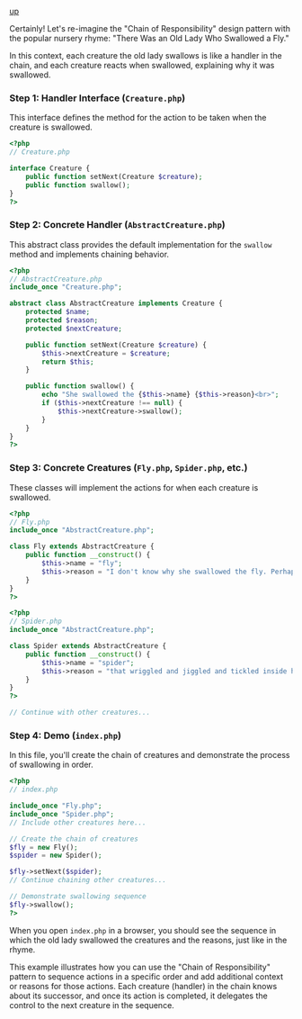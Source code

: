 [up](../README.md)

Certainly! Let's re-imagine the "Chain of Responsibility" design pattern with the popular nursery rhyme: "There Was an Old Lady Who Swallowed a Fly."

In this context, each creature the old lady swallows is like a handler in the chain, and each creature reacts when swallowed, explaining why it was swallowed.

### Step 1: Handler Interface (`Creature.php`)

This interface defines the method for the action to be taken when the creature is swallowed.

```php
<?php
// Creature.php

interface Creature {
    public function setNext(Creature $creature);
    public function swallow();
}
?>
```

### Step 2: Concrete Handler (`AbstractCreature.php`)

This abstract class provides the default implementation for the `swallow` method and implements chaining behavior.

```php
<?php
// AbstractCreature.php
include_once "Creature.php";

abstract class AbstractCreature implements Creature {
    protected $name;
    protected $reason;
    protected $nextCreature;

    public function setNext(Creature $creature) {
        $this->nextCreature = $creature;
        return $this;
    }

    public function swallow() {
        echo "She swallowed the {$this->name} {$this->reason}<br>";
        if ($this->nextCreature !== null) {
            $this->nextCreature->swallow();
        }
    }
}
?>
```

### Step 3: Concrete Creatures (`Fly.php`, `Spider.php`, etc.)

These classes will implement the actions for when each creature is swallowed.

```php
<?php
// Fly.php
include_once "AbstractCreature.php";

class Fly extends AbstractCreature {
    public function __construct() {
        $this->name = "fly";
        $this->reason = "I don't know why she swallowed the fly. Perhaps she'll die.";
    }
}
?>

<?php
// Spider.php
include_once "AbstractCreature.php";

class Spider extends AbstractCreature {
    public function __construct() {
        $this->name = "spider";
        $this->reason = "that wriggled and jiggled and tickled inside her.";
    }
}
?>

// Continue with other creatures...
```

### Step 4: Demo (`index.php`)

In this file, you'll create the chain of creatures and demonstrate the process of swallowing in order.

```php
<?php
// index.php

include_once "Fly.php";
include_once "Spider.php";
// Include other creatures here...

// Create the chain of creatures
$fly = new Fly();
$spider = new Spider();

$fly->setNext($spider);
// Continue chaining other creatures...

// Demonstrate swallowing sequence
$fly->swallow();
?>
```

When you open `index.php` in a browser, you should see the sequence in which the old lady swallowed the creatures and the reasons, just like in the rhyme.

This example illustrates how you can use the "Chain of Responsibility" pattern to sequence actions in a specific order and add additional context or reasons for those actions. Each creature (handler) in the chain knows about its successor, and once its action is completed, it delegates the control to the next creature in the sequence.
